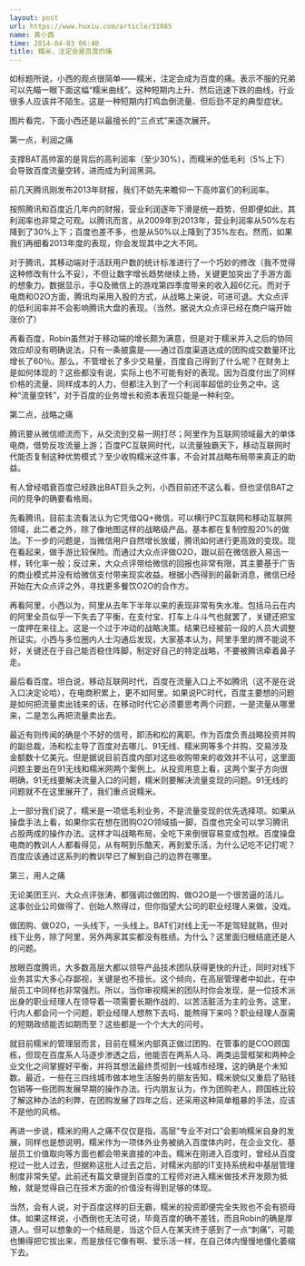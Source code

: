 ```yaml
---
layout: post
url: https://www.huxiu.com/article/31085
name: 黄小西
time: 2014-04-03 06:40
title: 糯米，注定会是百度的痛
---
```

如标题所说，小西的观点很简单——糯米，注定会成为百度的痛。表示不服的兄弟可以先瞄一眼下面这幅“糯米曲线”。这种短期内上升、然后迅速下跌的曲线，行业很多人应该并不陌生。这是一种短期内打鸡血倒流量、但后劲不足的典型症状。

图片看完，下面小西还是以最擅长的“三点式”来逐次展开。

第一点，利润之痛

支撑BAT高帅富的是背后的高利润率（至少30%），而糯米的低毛利（5%上下）会导致百度流量空转，进而成为利润黑洞。

前几天腾讯刚发布2013年财报，我们不妨先来瞻仰一下高帅富们的利润率。

按照腾讯和百度近几年内的财报，营业利润逐年下滑是统一趋势，但即便如此，其利润率也非常之可观。以腾讯而言，从2009年到2013年，营业利润率从50%左右降到了30%上下；百度也差不多，也是从50%以上降到了35%左右。然而，如果我们再细看2013年度的表现，你会发现其中之大不同。

对于腾讯，其移动端对于活跃用户数的统计标准进行了一个巧妙的修改（我不觉得这种修改有什么不妥），不但让数字增长趋势继续上扬，关键更加突出了手游方面的想象力。数据显示，手Q及微信上的游戏第四季度带来的收入超6亿元。而对于电商和O2O方面，腾讯均采用入股的方式，从战略上来说，可进可退。大众点评的低利润率并不会影响腾讯大盘的表现。（当然，据说大众点评已经在商户端开始涨价了）

再看百度，Robin虽然对于移动端的增长颇为满意，但是对于糯米并入之后的协同效应却没有明确说法，只有一条披露是——通过百度渠道达成的团购成交数量环比增长了60％。那么，不管增长了多少交易量，百度自己得到了什么呢？在财务上是如何体现的？这些都没有说，实际上也不可能有好的表现。因为百度付出了同样价格的流量、同样成本的人力，但都注入到了一个利润率超低的业务之中。这种“流量空转”，对于百度的业务增长和资本表现只能是一种利空。

第二点，战略之痛

腾讯要从微信顺流而下，从交流到交易一网打尽；阿里作为互联网领域最大的单体电商，借势反攻流量上游；百度PC互联网时代，以流量独霸天下，移动互联网时代能否复制这种优势模式？至少收购糯米这件事，不会对其战略布局带来真正的助益。

有人曾经唱衰百度已经跌出BAT巨头之列，小西目前还不这么看，但也坚信BAT之间的竞争的确要看格局。

先看腾讯，目前主流看法认为它凭借QQ+微信，可以横行PC互联网和移动互联网领域，此二者之外，除了像地图这样的战略级产品，基本都在复制控股20%的做法。下一步的问题是，当微信用户自然增长放缓，腾讯如何进行更高效的变现。现在看起来，做手游比较保险。而通过大众点评做O2O，跟以前在微信嵌入易迅一样，转化率一般；反过来，大众点评带给微信的回报也非常有限，其主要基于广告的商业模式并没有给微信支付带来现实收益。根据小西得到的最新消息，微信已经开始在大众点评之外，寻找更多餐饮O2O的合作方。

再看阿里，小西以为，阿里从去年下半年以来的表现非常有失水准。包括马云在内的阿里全员似乎一下失去了平衡，在支付宝、打车上斗斗气也就罢了，关键还把宝一度押在来往上。这是一个过于冲动的战略决策。结果已经被前一段的人员大调整所证实。小西与多位圈内人士沟通后发现，大家基本认为，阿里手里的牌不能说不好，关键还在于自己能否稳住阵脚，制定好自己的特定战略，不要被腾讯牵着鼻子走。

最后看百度。坦白说，移动互联网时代，百度在流量入口上不如腾讯（这不是在说入口决定论哈），在电商积累上，更不如阿里。如果说PC时代，百度主要想的问题是如何把流量卖出钱来的话，在移动时代它必须要思考两个问题，一是流量从哪里来，二是怎么再把流量卖出去。

最近有则传闻的确是个不好的信号，即汤和松的离职。作为百度负责战略投资并购的副总裁，汤和松主导了百度对去哪儿、91无线、糯米网等多个并购，交易涉及金额数十亿美元。但是据说目前百度内部对这些收购带来的收效并不认可，这里面问题主要出在91无线和糯米网两个案例上。从投资用意上看，这两个案子方向很明确，91无线要解决流量入口的问题，糯米则要解决流量变现的问题。91无线的问题就不在这里展开了，我们重点说糯米。

上一部分我们说了，糯米是一项低毛利业务，不是流量变现的优先选择项。如果从操盘手法上看，如果你实在想在团购O2O领域插一脚，百度也完全可以学习腾讯占股两成的操作办法。这样才叫战略布局，全吃下来倒很容易变成包袱。百度操盘电商的教训人人都看得见，从有啊到乐酷天，再到爱乐活，为什么记吃不记打呢？百度应该通过这系列的教训早已了解到自己的边界在哪里。

第三，用人之痛

无论美团王兴、大众点评张涛，都强调过做团购、做O2O是一个很苦逼的活儿。这事创业公司做得了、创始人熬得过，但你指望大公司的职业经理人来做，没戏。

做团购、做O2O，一头线下，一头线上。BAT们对线上无一不是驾轻就熟，但对线下业务，除了阿里，另外两家其实都没有胜绩。为什么？这里面归根结底还是人的问题。

放眼百度腾讯，大多数高层大都以领导产品技术团队获得更快的升迁，同时对线下业务其实大多心存鄙视，关键是也不擅长。这个倾向，在高层管理者中如此，在中层员工中同样也非常强烈。所以，当你审视糯米的团队时你会发现，是一位技术派出身的职业经理人在领导着一项需要长期作战的、以苦活脏活为主的业务。这里，行内人都会问一个问题，职业经理人想熬下去吗、能熬得下来吗？职业经理人亟需的短期政绩能否如期而至？这些都是一个个大大的问号。

就目前糯米的管理层而言，目前在糯米内部真正做过团购、在管事的是COO顾国栋，但现在百度系人马逐步渗透之后，他能否在两系人马、两类运营框架和两种企业文化之间掌握好平衡，并将其想法最终贯彻到一线城市经理，这的确是个未知数。最近，一些在三四线城市做本地生活服务的朋友告知，糯米貌似又重启了贴钱包销等一些团购发展早期的操作办法。行内朋友认为，作为团购老人，顾国栋比较了解这种办法的利弊，在团购发展了四年之后，还采用这种简单粗暴的手法，应该不是他的风格。

再进一步说，糯米的用人之痛不仅仅是指，高层“专业不对口”会影响糯米自身的发展，同样也是想说明，糯米作为一项体外业务被纳入百度体内时，在企业文化、基层员工价值取向等方面也都会带来直接的冲击。糯米在刚进入百度时，曾经从百度挖过一批人过去，但据称这批人过去之后，对糯米内部的IT支持系统和中基层管理制度非常失望。此前还有篇文章提到百度的工程师对进入糯米做技术开发颇为抵触，就是觉得自己在技术方面的价值没有得到足够的体现。

当然，会有人说，对于百度这样的巨无霸，糯米的投资即便完全失败也不会有损母体。如果这样说，小西倒也无法可说，毕竟百度的确不差钱，而且Robin的确是厚道人。但可以想象的一个结局是，当这个巨人在某天终于感到了一点“刺痛”，可能也懒得把它拔出来，而是放任它像有啊、爱乐活一样，在自己体内慢慢地僵化萎缩下去。

